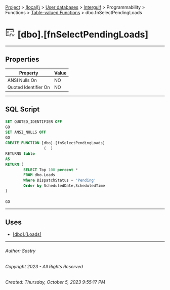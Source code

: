 #### 

[Project](../../../../../../index.md) > [(local)\\](../../../../../index.md) > [User databases](../../../../index.md) > [Intergulf](../../../index.md) > Programmability > Functions > [Table-valued Functions](Table-valued_Functions.md) > dbo.fnSelectPendingLoads

# ![Table-valued Functions](../../../../../../Images/Function_Table32.png) [dbo].[fnSelectPendingLoads]

---

## <a name="#properties"></a>Properties

| Property | Value |
|---|---|
| ANSI Nulls On | NO |
| Quoted Identifier On | NO |


---

## <a name="#sqlscript"></a>SQL Script

```sql
SET QUOTED_IDENTIFIER OFF
GO
SET ANSI_NULLS OFF
GO
CREATE FUNCTION [dbo].[fnSelectPendingLoads]
                 (  )
RETURNS table
AS
RETURN (
        SELECT Top 100 percent *
        FROM dbo.Loads
        Where DispatchStatus = 'Pending'
        Order by ScheduledDate,ScheduledTime
)

GO

```


---

## <a name="#uses"></a>Uses

* [[dbo].[Loads]](../../../Tables/dbo_Loads.md)


---

###### Author:  Sastry

###### Copyright 2023 - All Rights Reserved

###### Created: Thursday, October 5, 2023 9:55:17 PM

